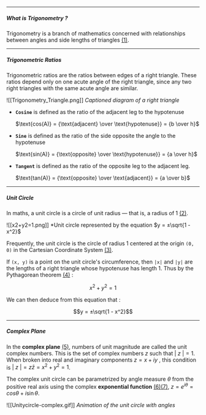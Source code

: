
---
##### What is Trigonometry ?

Trigonometry is a branch of mathematics concerned with relationships between angles and side lengths of triangles [(1)](https://en.wikipedia.org/wiki/Trigonometry).


---
##### Trigonometric Ratios

Trigonometric ratios are the ratios between edges of a right triangle. These ratios depend only on one acute angle of the right triangle, since any two right triangles with the same acute angle are similar.

![[Trigonometry_Triangle.png]]
*Captioned diagram of a right triangle*

- **`Cosine`** is defined as the ratio of the adjacent leg to the hypotenuse

	$\text{cos(A)} = {\text{adjacent} \over \text{hypotenuse}} = {b \over h}$


- **`Sine`** is defined as the ratio of the side opposite the angle to the hypotenuse

	$\text{sin(A)} = {\text{opposite} \over \text{hypotenuse}} = {a \over h}$


- **`Tangent`** is defined as the ratio of the opposite leg to the adjacent leg.

	$\text{tan(A)} = {\text{opposite} \over \text{adjacent}} = {a \over b}$


---
##### Unit Circle

In maths, a unit circle is a circle of unit radius — that is, a radius of 1 [(2)](https://en.wikipedia.org/wiki/Unit_circle).

![[x2+y2=1.png]]
*Unit circle represented by the equation $y = ±\sqrt{1 - x^2}$


Frequently, the unit circle is the circle of radius 1 centered at the origin `(0, 0)` in the Cartesian Coordinate System [(3)](https://en.wikipedia.org/wiki/Cartesian_coordinate_system).

If `(x, y)` is a point on the unit circle's circumference, then `|x|` and `|y|` are the lengths of a right triangle whose hypotenuse has length 1. Thus by the Pythagorean theorem [(4)](https://en.wikipedia.org/wiki/Pythagorean_theorem) :

$$x^2 + y^2 = 1$$

We can then deduce from this equation that :

$$y = ±\sqrt{1 - x^2}$$


---
##### Complex Plane

In the **complex plane** [(5)](https://en.wikipedia.org/wiki/Complex_plane), numbers of unit magnitude are called the unit complex numbers. This is the set of complex numbers $z$ such that $\left| {~z~} \right| = 1$. When broken into real and imaginary components $z = x + iy$ , this condition is $\left| {~z~} \right| = z \bar{z} = x^2 + y^2 = 1$.

The complex unit circle can be parametrized by angle measure $\theta$ from the positive real axis using the complex **exponential function** [(6)](https://en.wikipedia.org/wiki/Exponential_function)[(7)](https://en.wikipedia.org/wiki/Euler%27s_formula), $z = e^{i\theta} = cos \theta + i \sin \theta$.

![[Unitycircle-complex.gif]]
*Animation of the unit circle with angles*
